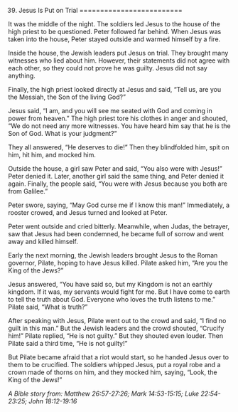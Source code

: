39. Jesus Is Put on Trial
=========================

It was the middle of the night. The soldiers led Jesus to the house of
the high priest to be questioned. Peter followed far behind. When Jesus
was taken into the house, Peter stayed outside and warmed himself by a
fire.

Inside the house, the Jewish leaders put Jesus on trial. They brought
many witnesses who lied about him. However, their statements did not
agree with each other, so they could not prove he was guilty. Jesus did
not say anything.

Finally, the high priest looked directly at Jesus and said, “Tell us,
are you the Messiah, the Son of the living God?”

Jesus said, “I am, and you will see me seated with God and coming in
power from heaven.” The high priest tore his clothes in anger and
shouted, “We do not need any more witnesses. You have heard him say that
he is the Son of God. What is your judgment?”

They all answered, “He deserves to die!” Then they blindfolded him, spit
on him, hit him, and mocked him.

Outside the house, a girl saw Peter and said, “You also were with
Jesus!” Peter denied it. Later, another girl said the same thing, and
Peter denied it again. Finally, the people said, “You were with Jesus
because you both are from Galilee.”

Peter swore, saying, “May God curse me if I know this man!” Immediately,
a rooster crowed, and Jesus turned and looked at Peter.

Peter went outside and cried bitterly. Meanwhile, when Judas, the
betrayer, saw that Jesus had been condemned, he became full of sorrow
and went away and killed himself.

Early the next morning, the Jewish leaders brought Jesus to the Roman
governor, Pilate, hoping to have Jesus killed. Pilate asked him, “Are
you the King of the Jews?”

Jesus answered, “You have said so, but my Kingdom is not an earthly
kingdom. If it was, my servants would fight for me. But I have come to
earth to tell the truth about God. Everyone who loves the truth listens
to me.” Pilate said, “What is truth?”

After speaking with Jesus, Pilate went out to the crowd and said, “I
find no guilt in this man.” But the Jewish leaders and the crowd
shouted, “Crucify him!” Pilate replied, “He is not guilty.” But they
shouted even louder. Then Pilate said a third time, “He is not guilty!”

But Pilate became afraid that a riot would start, so he handed Jesus
over to them to be crucified. The soldiers whipped Jesus, put a royal
robe and a crown made of thorns on him, and they mocked him, saying,
“Look, the King of the Jews!”

*A Bible story from: Matthew 26:57-27:26; Mark 14:53-15:15; Luke
22:54-23:25; John 18:12-19:16*
